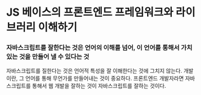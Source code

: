 # JS 베이스의 프론트엔드 프레임워크와 라이브러리 이해하기

### 자바스크립트를 잘한다는 것은 언어의 이해를 넘어, 이 언어를 통해서 가치있는 것을 만들어 낼 수 있다는 것

자바스크립트를 질한다는 것은 언어적 특성을 잘 이해한다는 것에 그치지 않는다.
개발이란, 그 언어를 통해 무언가를 만들어내는 것이 중요하다.
프론트엔드 개발자라면 자바스크립트를 통해서 웹 개발을 잘하는 것이 자바스크립트를 잘하는 것이다.
